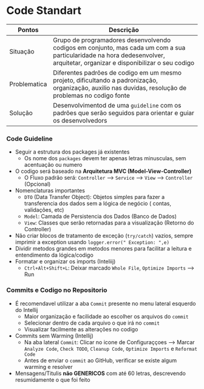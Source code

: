 # Code Standart

| Pontos       | Descrição                                                                                                                                                                  |
|--------------|----------------------------------------------------------------------------------------------------------------------------------------------------------------------------|
| Situação     | Grupo de programadores desenvolvendo codigos em conjunto, mas cada um com a sua particularidade na hora dedesenvolver, arquitetar, organizar e disponibilizar o seu codigo |
| Problematica | Diferentes padrões de codigo em um mesmo projeto, dificultando a padronização, organização, auxilio nas duvidas, resolução de problemas no codigo fonte                    |
| Solução      | Desenvolvimentod de uma `guideline` com os padrões que serão seguidos para orientar e guiar os desenvolvedors                                                              |

### Code Guideline

- Seguir a estrutura dos packages já existentes
    * Os nome dos `packages` devem ter apenas letras minusculas, sem acentuação ou numero
- O codigo será baseado na **Arquitetura MVC (Model-View-Controller)**
    * O Fluxo padrão será: `Controller` --> `Service` --> `View` --> `Controller` (Opcional)
- Nomenclaturas importantes
    * `DTO` (Data Transfer Object): Objetos simples para fazer a transferencia dos dados sem a lógica de negócio (
      contas, validações, etc)
    * `Model`: Camada de Persistencia dos Dados (Banco de Dados)
    * `View`: Classes que serão retornadas para a visualização (Retorno do Controller)
- Não criar blocos de tratamento de exceção (`try/catch`) vazios, sempre imprimir a exception usando `logger.error("
  Exception: ",e)`
- Dividir metodos grandes em metodos menores para facilitar a leitura e entendimento da lógica/codigo
- Formatar e organizar os imports (Inteliij)
    * `Ctrl+Alt+Shift+L`: Deixar marcado `Whole File`, `Optimize Imports` --> Run

### Commits e Codigo no Repositorio

- É recomendavel utilizar a aba `Commit` presente no menu lateral esquerdo do Intellij
    * Maior organização e facilidade ao escolher os arquivos do `commit`
    * Selecionar dentro de cada arquivo o que irá no `commit`
    * Visualizar facilmente as alterações no codigo
- Commits sem Warming (Intellij)
    * Na aba lateral `Commit`: Clicar no icone de Configuraççoes --> Marcar `Analyze Code`, `Check TODO`, `Cleanup Code`, 
      `Optimize Imports` e `Reformat Code`
    * Antes de enviar o `commit` ao GitHub, verificar se existe algum warming e resolver
- Mensagens/Titulis **não GENERICOS** com até 60 letras, descrevendo resumidamente o que foi feito
